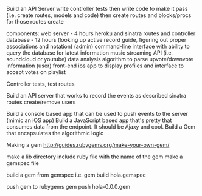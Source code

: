 Build an API Server
  write controller tests
    then write code to make it pass (i.e. create routes, models and code)
  then create routes and blocks/procs for those routes
  create



components:
  web server - 4 hours heroku and sinatra routes and controller
  database - 12 hours (looking up active record guide, figuring out proper associations and notation)
  (admin) command-line interface with ability to query the database for latest information
  music streaming API (i.e. soundcloud or youtube)
  data analysis algorithm to parse upvote/downvote information
  (user) front-end ios app to display profiles and interface to accept votes on playlist

Controller tests, test routes

Build an API server that works to record the events as described
  sinatra routes
  create/remove users

Build a console based app that can be used to push events to the server (mimic an iOS app)
Build a JavaScript based app that's pretty that consumes data from the endpoint. It should be Ajaxy and cool.
Build a Gem that encapsulates the algorithmic logic

Making a gem
http://guides.rubygems.org/make-your-own-gem/

make a lib directory
  include ruby file with the name of the gem
  make a gemspec file

  build a gem from gemspec
    i.e. gem build hola.gemspec

  push gem to rubygems
    gem push hola-0.0.0.gem


